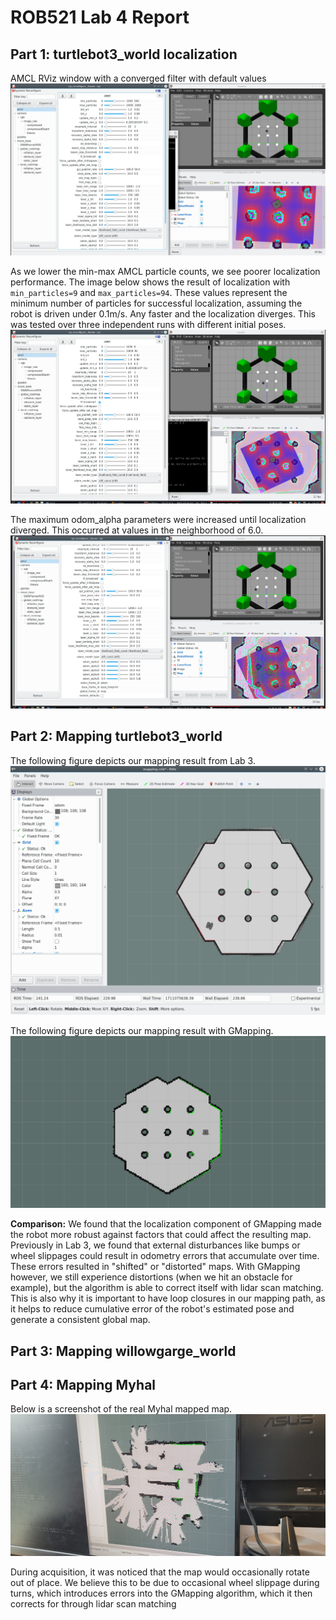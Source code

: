 # ROB521 Lab 4 Report


## Part 1: turtlebot3_world localization

AMCL RViz window with a converged filter with default values
![AMCL Default Converged](captures/amcl-default-converged.png)

As we lower the min-max AMCL particle counts, we see poorer localization performance. The image below shows the result of localization with `min_particles=9` and
`max_particles=94`. These values represent the minimum number of particles for successful localization, assuming the robot is driven under 0.1m/s. Any faster and the localization diverges. This was tested over three independent runs with different initial poses.
![Poor Localization with lower particle count](captures/low-particle-count.png)

The maximum odom_alpha parameters were increased until localization diverged. This occurred at values in the neighborhood of 6.0.
![odom-alpha](captures/odom-alpha.png)

## Part 2: Mapping turtlebot3_world

The following figure depicts our mapping result from Lab 3.
![Mapping with LIDAR Scan](captures/task3.png)

The following figure depicts our mapping result with GMapping.
![Mapping with GMapping](captures/lab4_task2.png)

**Comparison:** We found that the localization component of GMapping made the robot more robust against factors that could affect the resulting map. Previously in Lab 3, we found that external disturbances like bumps or wheel slippages could result in odometry errors that accumulate over time. These errors resulted in "shifted" or "distorted" maps. With GMapping however, we still experience distortions (when we hit an obstacle for example), but the algorithm is able to correct itself with lidar scan matching. This is also why it is important to have loop closures in our mapping path, as it helps to reduce cumulative error of the robot's estimated pose and generate a consistent global map.

## Part 3: Mapping willowgarge_world

## Part 4: Mapping Myhal
Below is a screenshot of the real Myhal mapped map.
![Myhal Map](captures/myhal-map.jpg)

During acquisition, it was noticed that the map would occasionally rotate out of place. We believe this to be due to occasional wheel slippage during turns, which introduces errors into the GMapping algorithm, which it then corrects for through lidar scan matching